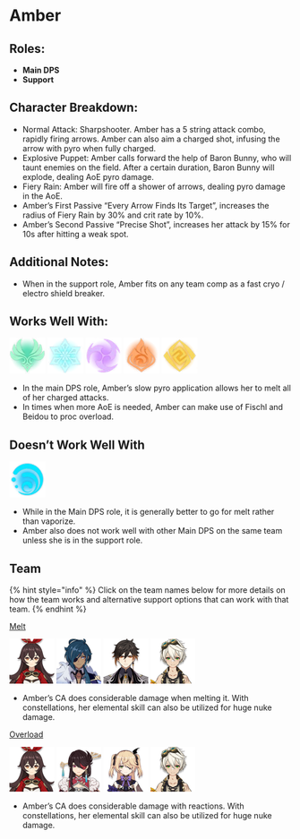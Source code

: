 # Amber

## Roles:

* **Main DPS**
* **Support**

## Character Breakdown: 

* Normal Attack: Sharpshooter. Amber has a 5 string attack combo, rapidly firing arrows. Amber can also aim a charged shot, infusing the arrow with pyro when fully charged.
* Explosive Puppet: Amber calls forward the help of Baron Bunny, who will taunt enemies on the field. After a certain duration, Baron Bunny will explode, dealing AoE pyro damage.
* Fiery Rain: Amber will fire off a shower of arrows, dealing pyro damage in the AoE.
* Amber’s First Passive “Every Arrow Finds Its Target”, increases the radius of Fiery Rain by 30% and crit rate by 10%.
* Amber’s Second Passive “Precise Shot”, increases her attack by 15% for 10s after hitting a weak spot.

## Additional Notes:

* When in the support role, Amber fits on any team comp as a fast cryo / electro shield breaker.

## Works Well With:

![](../../.gitbook/assets/element_anemo.webp) ![](../../.gitbook/assets/element_cryo.webp) ![](../../.gitbook/assets/element_electro.webp) ![](../../.gitbook/assets/element_pyro.webp) ![](../../.gitbook/assets/element_geo.webp) 

* In the main DPS role, Amber’s slow pyro application allows her to melt all of her charged attacks. 
* In times when more AoE is needed, Amber can make use of Fischl and Beidou to proc overload.

## Doesn’t Work Well With

![](../../.gitbook/assets/element_hydro.webp) 

* While in the Main DPS role, it is generally better to go for melt rather than vaporize.
* Amber also does not work well with other Main DPS on the same team unless she is in the support role.

## Team 

{% hint style="info" %}
Click on the team names below for more details on how the team works and alternative support options that can work with that team.
{% endhint %}

[Melt](../../teams/melt.md)

![](../../.gitbook/assets/ui_avataricon_amber.png) ![](../../.gitbook/assets/ui_avataricon_kaeya.png) ![](../../.gitbook/assets/ui_avataricon_zhongli.png) ![](../../.gitbook/assets/ui_avataricon_bennett.png)   


* Amber’s CA does considerable damage when melting it. With constellations, her elemental skill can also be utilized for huge nuke damage. 

[Overload](../../teams/overload.md)

![](../../.gitbook/assets/ui_avataricon_amber.png) ![](../../.gitbook/assets/ui_avataricon_beidou.png) ![](../../.gitbook/assets/ui_avataricon_fischl.png) ![](../../.gitbook/assets/ui_avataricon_bennett.png)   


* Amber’s CA does considerable damage with reactions. With constellations, her elemental skill can also be utilized for huge nuke damage. 

  


